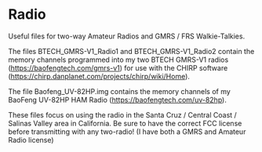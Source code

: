 # Radio

Useful files for two-way Amateur Radios and GMRS / FRS Walkie-Talkies.

The files BTECH_GMRS-V1_Radio1 and BTECH_GMRS-V1_Radio2 contain the memory channels programmed into my two BTECH GMRS-V1 radios (https://baofengtech.com/gmrs-v1) for use with the CHIRP software (https://chirp.danplanet.com/projects/chirp/wiki/Home).  

The file Baofeng_UV-82HP.img contains the memory channels of my BaoFeng UV-82HP HAM Radio (https://baofengtech.com/uv-82hp).

These files focus on using the radio in the Santa Cruz / Central Coast / Salinas Valley area in California. 
Be sure to have the correct FCC license before transmitting with any two-radio! (I have both a GMRS and Amateur Radio license)
